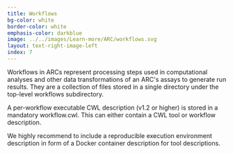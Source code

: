 ```yaml
---
title: Workflows
bg-color: white
border-color: white
emphasis-color: darkblue
image: ../../images/Learn-more/ARC/workflows.svg
layout: text-right-image-left
index: 7
---
```


Workflows in ARCs represent processing steps used in computational analyses and other data transformations of an ARC's assays to generate run results. They are a collection of files stored in a single directory under the top-level workflows subdirectory. 

A per-workflow executable CWL description (v1.2 or higher) is stored in a mandatory workflow.cwl. This can either contain a CWL tool or workflow description.

We highly recommend to include a reproducible execution environment description in form of a Docker container description for tool descriptions.
